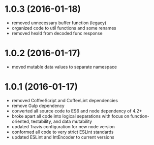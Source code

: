 # 1.0.3 (2016-01-18)

* removed unnecessary buffer function (legacy)
* organized code to util functions and some renames
* removed hexId from decoded func response


# 1.0.2 (2016-01-17)

* moved mutable data values to separate namespace


# 1.0.1 (2016-01-17)

* removed CoffeeScript and CoffeeLint dependencies
* remove Gulp dependency
* converted all source code to ES6 and node dependency of 4.2+
* broke apart all code into logical separations with focus on function-oriented, testability, and data mutability
* updated Travis configuration for new node version
* conformed all code to very strict ESLint standards
* updated ESLint and IntEncoder to current versions
